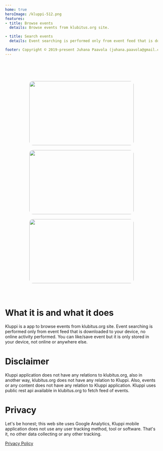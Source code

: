 ```yaml
---
home: true
heroImage: /kluppi-512.png
features:
- title: Browse events
  details: Browse events from klubitus.org site.

- title: Search events
  details: Event searching is performed only from event feed that is downloaded to your device, no online activity performed.

footer: Copyright © 2019-present Juhana Paavola (juhana.paavola@gmail.com)
---
```


<div style="display: grid;
    grid-template-columns: repeat(auto-fill, minmax(20rem, 1fr));
    grid-gap: 1rem;
    max-width: 80rem;
    margin: 5rem auto;
    padding: 0 5rem;">
    
  <img style="width: 100%; height: 22vw; object-fit: cover; border-radius: 0.75rem;" src="Screenshot1.jpg">
  <img style="width: 100%; height: 22vw; object-fit: cover; border-radius: 0.75rem;" src="Screenshot2.jpg">
  <img style="width: 100%; height: 22vw; object-fit: cover; border-radius: 0.75rem;" src="Screenshot3.jpg">
  
</div>

# What it is and what it does

Kluppi is a app to browse events from klubitus.org site. Event searching is performed only from event feed that is downloaded to your device, no online activity performed. You can like/save event but it is only stored in your device, not online or anywhere else.

# Disclaimer

Kluppi application does not have any relations to klubitus.org, also in another way, klubitus.org does not have any relation to Kluppi. Also, events or any content does not have any relation to Kluppi application. Kluppi uses public rest api available in klubitus.org to fetch feed of events.

# Privacy

Let's be honest; this web site uses Google Analytics, Kluppi mobile application does not use any user tracking method, tool or software. That's it, no other data collecting or any other tracking.

<a href="https://www.iubenda.com/privacy-policy/85215248" class="iubenda-white iubenda-embed" title="Privacy Policy ">Privacy Policy</a><script type="text/javascript">(function (w,d) {var loader = function () {var s = d.createElement("script"), tag = d.getElementsByTagName("script")[0]; s.src="https://cdn.iubenda.com/iubenda.js"; tag.parentNode.insertBefore(s,tag);}; if(w.addEventListener){w.addEventListener("load", loader, false);}else if(w.attachEvent){w.attachEvent("onload", loader);}else{w.onload = loader;}})(window, document);</script>
